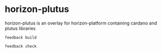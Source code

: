 # horizon-plutus

horizon-plutus is an overlay for horizon-platform containing cardano and plutus
libraries

```
feedback build
```

```
feedback check
```
